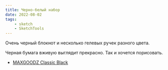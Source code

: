 ```yaml
---
title: Черно-белый набор
date: 2022-08-02
tags:
    - sketch
    - SketchTools
---
```


Очень черный блокнот и несколько гелевых ручек разного цвета.

Черная бумага вживую выглядит прекрасно. Так и хочется порисовать.

-   [MAXGOODZ Classic Black](https://maxgoodz.ru/#!/Classic-Black-13%C3%9721-%D1%81%D0%BC-%D0%A7%D1%91%D1%80%D0%BD%D1%8B%D0%B5-%D0%BB%D0%B8%D1%81%D1%82%D1%8B/p/68533115/category=23033405)
